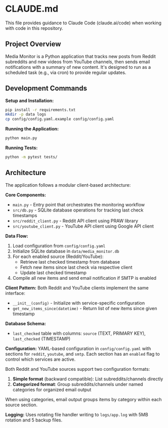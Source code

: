# CLAUDE.md

This file provides guidance to Claude Code (claude.ai/code) when working with code in this repository.

## Project Overview

Media Monitor is a Python application that tracks new posts from Reddit subreddits and new videos from YouTube channels, then sends email notifications with a summary of new content. It's designed to run as a scheduled task (e.g., via cron) to provide regular updates.

## Development Commands

**Setup and Installation:**
```bash
pip install -r requirements.txt
mkdir -p data logs
cp config/config.yaml.example config/config.yaml
```

**Running the Application:**
```bash
python main.py
```

**Running Tests:**
```bash
python -m pytest tests/
```

## Architecture

The application follows a modular client-based architecture:

**Core Components:**
- `main.py` - Entry point that orchestrates the monitoring workflow
- `src/db.py` - SQLite database operations for tracking last check timestamps
- `src/reddit_client.py` - Reddit API client using PRAW library
- `src/youtube_client.py` - YouTube API client using Google API client

**Data Flow:**
1. Load configuration from `config/config.yaml`
2. Initialize SQLite database in `data/media_monitor.db`
3. For each enabled source (Reddit/YouTube):
   - Retrieve last checked timestamp from database
   - Fetch new items since last check via respective client
   - Update last checked timestamp
4. Compile all new items and send email notification if SMTP is enabled

**Client Pattern:**
Both Reddit and YouTube clients implement the same interface:
- `__init__(config)` - Initialize with service-specific configuration
- `get_new_items_since(datetime)` - Return list of new items since given timestamp

**Database Schema:**
- `last_checked` table with columns: `source` (TEXT, PRIMARY KEY), `last_checked` (TIMESTAMP)

**Configuration:**
YAML-based configuration in `config/config.yaml` with sections for `reddit`, `youtube`, and `smtp`. Each section has an `enabled` flag to control which services are active.

Both Reddit and YouTube sources support two configuration formats:
1. **Simple format** (backward compatible): List subreddits/channels directly
2. **Categorized format**: Group subreddits/channels under named categories for organized email output

When using categories, email output groups items by category within each source section.

**Logging:**
Uses rotating file handler writing to `logs/app.log` with 5MB rotation and 5 backup files.